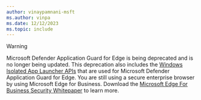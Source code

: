 ```yaml
---
author: vinaypamnani-msft
ms.author: vinpa
ms.date: 12/12/2023
ms.topic: include
---
```


> [!WARNING]
> Microsoft Defender Application Guard for Edge is being deprecated and is no longer being updated. This deprecation also includes the [Windows Isolated App Launcher APIs](/windows/win32/api/isolatedapplauncher/) that are used for Microsoft Defender Application Guard for Edge. You are still using a secure enterprise browser by using Microsoft Edge for Business. Download the [Microsoft Edge For Business Security Whitepaper](https://edgestatic.azureedge.net/shared/cms/pdfs/Microsoft_Edge_Security_Whitepaper_v2.pdf) to learn more.
